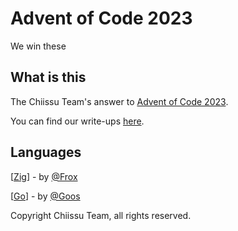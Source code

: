# Advent of Code 2023

We win these

## What is this

The Chiissu Team's answer to [Advent of Code 2023](https://adventofcode.com/2023).

You can find our write-ups [here](https://github.com/Chiissu/AOC-2023/wiki).

## Languages

[[Zig](https://github.com/Chiissu/AOC-2023/tree/zig)] - by [@Frox](https://github.com/Froxcey/)

[[Go](https://github.com/Chiissu/AOC-2023/tree/go)] - by [@Goos](https://github.com/MrSerge01)

Copyright Chiissu Team, all rights reserved.